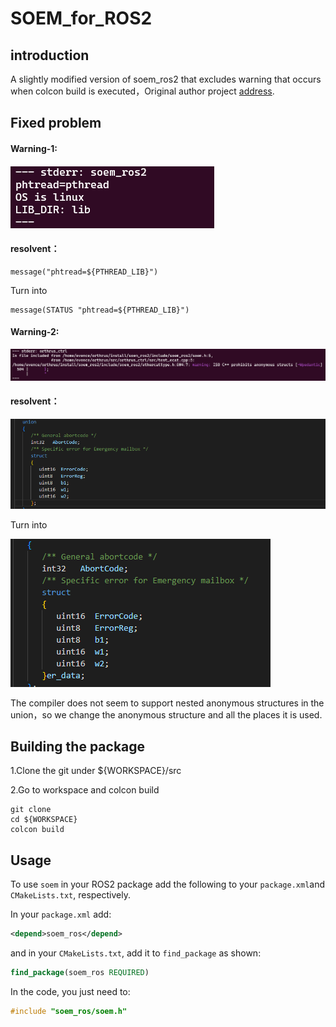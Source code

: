 # SOEM_for_ROS2

## introduction

A slightly modified version of soem_ros2 that excludes warning that occurs when colcon build is executed，Original author project [address](https://bitbucket.org/edhage/soem_ros2/src/master/).

## Fixed problem

#### Warning-1:

#### ![image-20230324162042165](png\image-20230324162042165.png)

#### resolvent：

```
message("phtread=${PTHREAD_LIB}")
```

Turn into

```
message(STATUS "phtread=${PTHREAD_LIB}")
```

#### Warning-2:

![image-20230324162613210](png\image-20230324162613210.png)

#### resolvent：

![image-20230324164322108](png\image-20230324164322108.png)

Turn into

![image-20230324164247035](png\image-20230324164247035.png)

The compiler does not seem to support nested anonymous structures in the union，so we change the anonymous structure and all the places it is used.

## Building the package

1.Clone the git under ${WORKSPACE}/src

2.Go to workspace and colcon build

```shell
git clone 
cd ${WORKSPACE}
colcon build
```

## Usage

To use `soem` in your ROS2 package add the following to your `package.xml`and `CMakeLists.txt`, respectively.

In your `package.xml` add:

```xml
<depend>soem_ros</depend>
```

and in your `CMakeLists.txt`, add it to `find_package` as shown:

```cmake
find_package(soem_ros REQUIRED)
```

In the code, you just need to:

```c
#include "soem_ros/soem.h"
```

